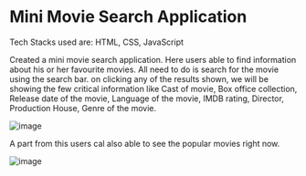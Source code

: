 # Mini Movie Search Application

Tech Stacks used are: HTML, CSS, JavaScript

Created a mini movie search application. Here users able to find information about his or her favourite movies. All need to do is search for the movie using the search bar. on
clicking any of the results shown, we will be showing the few critical information like Cast of movie, Box office collection, Release date of the movie, Language of the movie, IMDB rating, Director, Production House, Genre of the movie.

![image](https://user-images.githubusercontent.com/91777048/156038753-31dc698e-1e9a-49ae-8a84-230de4c41b55.png)

A part from this users cal also able to see the popular movies right now.

![image](https://user-images.githubusercontent.com/91777048/156038825-885a5b63-c4d0-42b0-8225-26f0af50f26b.png)
